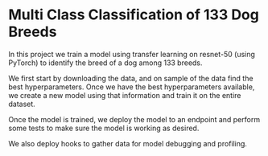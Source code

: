 # Multi Class Classification of 133 Dog Breeds

In this project we train a model using transfer learning on resnet-50 (using PyTorch) to identify the breed of a dog among 133 breeds.

We first start by downloading the data, and on sample of the data find the best hyperparameters.
Once we have the best hyperparameters available, we create a new model using that information and train it on the entire dataset.

Once the model is trained, we deploy the model to an endpoint and perform some tests to make sure the model is working as desired.

We also deploy hooks to gather data for model debugging and profiling.
